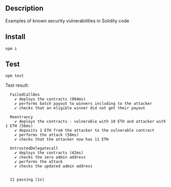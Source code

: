 ## Description

Examples of known security vulnerabilities in Solidity code

## Install

```
npm i
```

## Test

```
npm test
```

Test result:

```
  FailedCallDos
    ✔ deploys the contracts (904ms)
    ✔ performs batch payout to winners including to the attacker
    ✔ checks that an eligible winner did not get their payout

  Reentrancy
    ✔ deploys the contracts - vulnerable with 10 ETH and attacker with 1 ETH (56ms)
    ✔ deposits 1 ETH from the attacker to the vulnerable contract
    ✔ performs the attack (58ms)
    ✔ checks that the attacker now has 11 ETH

  UntrustedDelegatecall
    ✔ deploys the contracts (42ms)
    ✔ checks the zero admin address
    ✔ performs the attack
    ✔ checks the updated admin address


  11 passing (1s)
```
